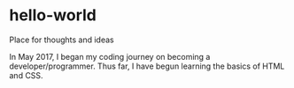 # hello-world
Place for thoughts and ideas 

In May 2017, I began my coding journey on becoming a developer/programmer. 
Thus far, I have begun learning the basics of HTML and CSS.
